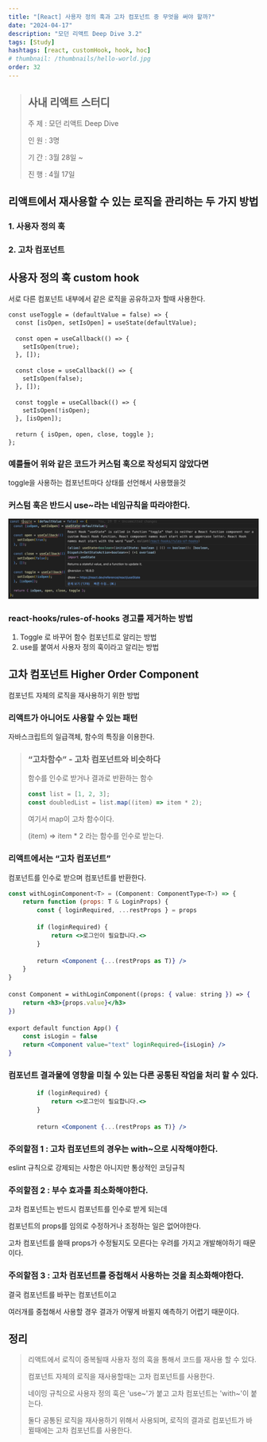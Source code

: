 ```yaml
---
title: "[React] 사용자 정의 훅과 고차 컴포넌트 중 무엇을 써야 할까?"
date: "2024-04-17"
description: "모던 리액트 Deep Dive 3.2"
tags: [Study]
hashtags: [react, customHook, hook, hoc]
# thumbnail: /thumbnails/hello-world.jpg
order: 32
---
```


> ## 사내 리액트 스터디
>
> 주 제 : 모던 리액트 Deep Dive
>
> 인 원 : 3명
>
> 기 간 : 3월 28일 ~
>
> 진 행 : 4월 17일

## 리액트에서 재사용할 수 있는 로직을 관리하는 두 가지 방법

### 1. 사용자 정의 훅

### 2. 고차 컴포넌트

## 사용자 정의 훅 custom hook

서로 다른 컴포넌트 내부에서 같은 로직을 공유하고자 할때 사용한다.

```tsx
const useToggle = (defaultValue = false) => {
  const [isOpen, setIsOpen] = useState(defaultValue);

  const open = useCallback(() => {
    setIsOpen(true);
  }, []);

  const close = useCallback(() => {
    setIsOpen(false);
  }, []);

  const toggle = useCallback(() => {
    setIsOpen(!isOpen);
  }, [isOpen]);

  return { isOpen, open, close, toggle };
};
```

### 예를들어 위와 같은 코드가 커스텀 훅으로 작성되지 않았다면

toggle을 사용하는 컴포넌트마다 상태를 선언해서 사용했을것

### 커스텀 훅은 반드시 use~라는 네임규칙을 따라야한다.

<img src="./react-deepdive-3.2-1.png" alt="example code" />

### react-hooks/rules-of-hooks 경고를 제거하는 방법

1. Toggle 로 바꾸어 함수 컴포넌트로 알리는 방법
2. use를 붙여서 사용자 정의 훅이라고 알리는 방법

## 고차 컴포넌트 Higher Order Component

컴포넌트 자체의 로직을 재사용하기 위한 방법

### 리액트가 아니어도 사용할 수 있는 패턴

자바스크립트의 일급객체, 함수의 특징을 이용한다.

> ### “고차함수” - 고차 컴포넌트와 비슷하다
>
> 함수를 인수로 받거나 결과로 반환하는 함수
>
> ```jsx
> const list = [1, 2, 3];
> const doubledList = list.map((item) => item * 2);
> ```
>
> 여기서 map이 고차 함수이다.
>
> (item) => item \* 2 라는 함수를 인수로 받는다.

### 리액트에서는 “고차 컴포넌트”

컴포넌트를 인수로 받으며 컴포넌트를 반환한다.

```jsx
const withLoginComponent<T> = (Component: ComponentType<T>) => {
	return function (props: T & LoginProps) {
		const { loginRequired, ...restProps } = props

		if (loginRequired) {
			return <>로그인이 필요합니다.<>
		}

		return <Component {...(restProps as T)} />
	}
}

const Component = withLoginComponent((props: { value: string }) => {
	return <h3>{props.value}</h3>
})

export default function App() {
	const isLogin = false
	return <Component value="text" loginRequired={isLogin} />
}
```

### 컴포넌트 결과물에 영향을 미칠 수 있는 다른 공통된 작업을 처리 할 수 있다.

```jsx
		if (loginRequired) {
			return <>로그인이 필요합니다.<>
		}

		return <Component {...(restProps as T)} />
```

### 주의할점 1 : 고차 컴포넌트의 경우는 with~으로 시작해야한다.

eslint 규칙으로 강제되는 사항은 아니지만 통상적인 코딩규칙

### 주의할점 2 : 부수 효과를 최소화해야한다.

고차 컴포넌트는 반드시 컴포넌트를 인수로 받게 되는데

컴포넌트의 props를 임의로 수정하거나 조정하는 일은 없어야한다.

고차 컴포넌트를 쓸때 props가 수정될지도 모른다는 우려를 가지고 개발해야하기 때문이다.

### 주의할점 3 : 고차 컴포넌트를 중첩해서 사용하는 것을 최소화해야한다.

결국 컴포넌트를 바꾸는 컴포넌트이고

여러개를 중첩해서 사용할 경우 결과가 어떻게 바뀔지 예측하기 어렵기 때문이다.

## 정리

> 리액트에서 로직이 중복될때 사용자 정의 훅을 통해서 코드를 재사용 할 수 있다.
>
> 컴포넌트 자체의 로직을 재사용할때는 고차 컴포넌트를 사용한다.
>
> 네이밍 규칙으로 사용자 정의 훅은 'use~'가 붙고 고차 컴포넌트는 'with~'이 붙는다.
>
> 둘다 공통된 로직을 재사용하기 위해서 사용되며, 로직의 결과로 컴포넌트가 바뀔때에는 고차 컴포넌트를 사용한다.
